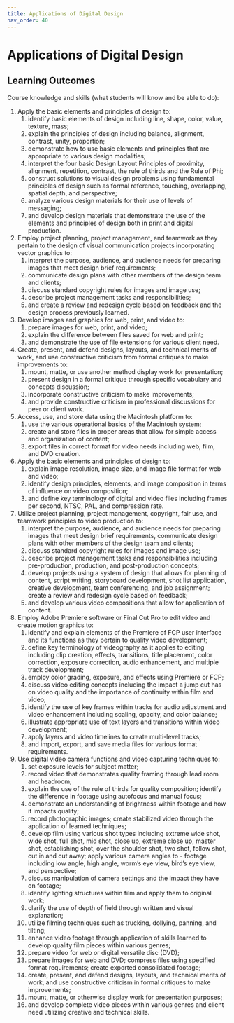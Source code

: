 ```yaml
---
title: Applications of Digital Design
nav_order: 40
---
```


# Applications of Digital Design


## Learning Outcomes

Course knowledge and skills (what students will know and be able to do):

1. Apply the basic elements and principles of design to:
   1.  identify basic elements of design including line, shape, color, value, texture, mass;
   2. explain the principles of design including balance, alignment, contrast, unity, proportion;
   3. demonstrate how to use basic elements and principles that are appropriate to various design modalities;
   4. interpret the four basic Design Layout Principles of proximity, alignment, repetition, contrast, the rule of thirds and the Rule of Phi;
   5. construct solutions to visual design problems using fundamental principles of design such as formal reference, touching, overlapping, spatial depth, and perspective;
   6. analyze various design materials for their use of levels of messaging;
   7. and develop design materials that demonstrate the use of the elements and principles of design both in print and digital production.
2. Employ project planning, project management, and teamwork as they pertain to the design of visual communication projects incorporating vector graphics to:
   1.  interpret the purpose, audience, and audience needs for preparing images that meet design brief requirements;
   1.  communicate design plans with other members of the design team and clients;
   1.  discuss standard copyright rules for images and image use;
   1.  describe project management tasks and responsibilities;
   1.   and create a review and redesign cycle based on feedback and the design process previously learned.
3. Develop images and graphics for web, print, and video to:
   1.  prepare images for web, print, and video;
   1.  explain the difference between files saved for web and print;
   1.  and demonstrate the use of file extensions for various client need.
4. Create, present, and defend designs, layouts, and technical merits of work, and use constructive criticism from formal critiques to make improvements to:
   1.   mount, matte, or use another method display work for presentation;
   1.  present design in a formal critique through specific vocabulary and concepts discussion;
   1.  incorporate constructive criticism to make improvements;
   1.  and provide constructive criticism in professional discussions for peer or client work.
5. Access, use, and store data using the Macintosh platform to:
   1.  use the various operational basics of the Macintosh system;
   1.  create and store files in proper areas that allow for simple access and organization of content;
   1.  export files in correct format for video needs including web, film, and DVD creation.
6. Apply the basic elements and principles of design to:
   1.  explain image resolution, image size, and image file format for web and video;
   1.  identify design principles, elements, and image composition in terms of influence on video composition;
   1.  and define key terminology of digital and video files including frames per second, NTSC, PAL, and compression rate.
7. Utilize project planning, project management, copyright, fair use, and teamwork principles to video production to:
   1.  interpret the purpose, audience, and audience needs for preparing images that meet design brief requirements, communicate design plans with other members of the design team and clients;
   1.  discuss standard copyright rules for images and image use;
   1.  describe project management tasks and responsibilities including pre-production, production, and post-production concepts;
   1.  develop projects using a system of design that allows for planning of content, script writing, storyboard development, shot list application, creative development, team conferencing, and job assignment; create a review and redesign cycle based on feedback;
   1.  and develop various video compositions that allow for application of content.
8. Employ Adobe Premiere software or Final Cut Pro to edit video and create motion graphics to:
   1.  identify and explain elements of the Premiere of FCP user interface and its functions as they pertain to quality video development;
   1.  define key terminology of videography as it applies to editing including clip creation, effects, transitions, title placement, color correction, exposure correction, audio enhancement, and multiple track development;
   1.  employ color grading, exposure, and effects using Premiere or FCP;
   1.  discuss video editing concepts including the impact a jump cut has on video quality and the importance of continuity within film and video;
   1.  identify the use of key frames within tracks for audio adjustment and video enhancement including scaling, opacity, and color balance;
   1.  illustrate appropriate use of text layers and transitions within video development;
   1.  apply layers and video timelines to create multi-level tracks;
   1.  and import, export, and save media files for various format requirements.
9. Use digital video camera functions and video capturing techniques to:
   1.  set exposure levels for subject matter;
   1.  record video that demonstrates quality framing through lead room and headroom;
   1.  explain the use of the rule of thirds for quality composition; identify the difference in footage using autofocus and manual focus;
   1.  demonstrate an understanding of brightness within footage and how it impacts quality;
   1.  record photographic images; create stabilized video through the application of learned techniques;
   1.  develop film using various shot types including extreme wide shot, wide shot, full shot, mid shot, close up, extreme close up, master shot, establishing shot, over the shoulder shot, two shot, follow shot, cut in and cut away; apply various camera angles to - footage including low angle, high angle, worm’s eye view, bird’s eye view, and perspective;
   1.   discuss manipulation of camera settings and the impact they have on footage;
   1.  identify lighting structures within film and apply them to original work;
   1.  clarify the use of depth of field through written and visual explanation;
   1.  utilize filming techniques such as trucking, dollying, panning, and tilting;
   1.  enhance video footage through application of skills learned to develop quality film pieces within various genres;
   1.  prepare video for web or digital versatile disc (DVD);
   1.  prepare images for web and DVD; compress files using specified format requirements; create exported consolidated footage;
   1.  create, present, and defend designs, layouts, and technical merits of work, and use constructive criticism in formal critiques to make improvements;
   1.  mount, matte, or otherwise display work for presentation purposes;
   1.  and develop complete video pieces within various genres and client need utilizing creative and technical skills.
